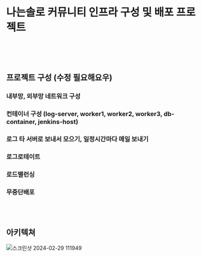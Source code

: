 # 나는솔로 커뮤니티 인프라 구성 및 배포 프로젝트
<br/></br><br/>

## 프로젝트 구성 (수정 필요해요우)

### 내부망, 외부망 네트워크 구성
### 컨테이너 구성 (log-server, worker1, worker2, worker3, db-container, jenkins-host)
### 로그 타 서버로 보내서 모으기, 일정시간마다 메일 보내기
### 로그로테이트 
### 로드밸런싱
### 무중단배포  
<br/></br>


## 아키텍쳐
![스크린샷 2024-02-29 111949](https://github.com/babogyeong/SWU_KDT_IAM_SOLO_COMM/assets/122768710/a09751a3-50dc-446e-8e33-909110c9a088)


